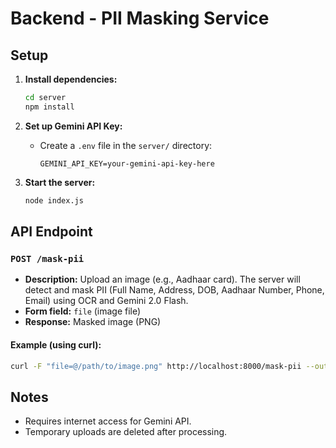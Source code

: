 # Backend - PII Masking Service

## Setup

1. **Install dependencies:**
   ```bash
   cd server
   npm install
   ```

2. **Set up Gemini API Key:**
   - Create a `.env` file in the `server/` directory:
     ```env
     GEMINI_API_KEY=your-gemini-api-key-here
     ```

3. **Start the server:**
   ```bash
   node index.js
   ```

## API Endpoint

### `POST /mask-pii`
- **Description:** Upload an image (e.g., Aadhaar card). The server will detect and mask PII (Full Name, Address, DOB, Aadhaar Number, Phone, Email) using OCR and Gemini 2.0 Flash.
- **Form field:** `file` (image file)
- **Response:** Masked image (PNG)

#### Example (using curl):
```bash
curl -F "file=@/path/to/image.png" http://localhost:8000/mask-pii --output masked.png
```

## Notes
- Requires internet access for Gemini API.
- Temporary uploads are deleted after processing. 